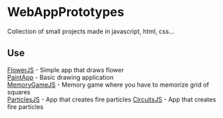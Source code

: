 # WebAppPrototypes
Collection of small projects made in javascript, html, css...
## Use
[FlowerJS](https://adam077x.github.io/WebAppPrototypes/FlowerJS) - Simple app that draws flower\
[PaintApp](https://adam077x.github.io/WebAppPrototypes/PaintApp) - Basic drawing application\
[MemoryGameJS](https://adam077x.github.io/WebAppPrototypes/MemoryGameJS) - Memory game where you have to memorize grid of squares\
[ParticlesJS](https://adam077x.github.io/WebAppPrototypes/ParticlesJS) - App that creates fire particles
[CircuitsJS](https://adam077x.github.io/WebAppPrototypes/CircuitsJS/) - App that creates fire particles
